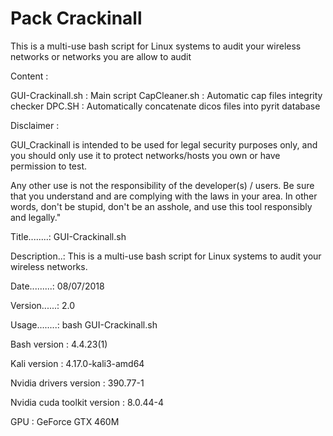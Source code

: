 # Pack Crackinall

This is a multi-use bash script for Linux systems to audit your wireless networks or networks you are allow to audit

Content : 

GUI-Crackinall.sh : Main script 
CapCleaner.sh : Automatic cap files integrity checker
DPC.SH :  Automatically concatenate dicos files into pyrit database



Disclaimer : 

GUI_Crackinall is intended to be used for legal security purposes only, and you should only use it to protect networks/hosts you own or have permission to test. 

Any other use is not the responsibility of the developer(s) / users. Be sure that you understand and are complying with the  laws in your area. In other words, don't be stupid, don't be an asshole, and use this tool responsibly and legally."

Title........: GUI-Crackinall.sh

Description..: This is a multi-use bash script for Linux systems to audit your wireless networks.

Date.........: 08/07/2018

Version......: 2.0

Usage........: bash GUI-Crackinall.sh

Bash version : 4.4.23(1)

Kali version : 4.17.0-kali3-amd64

Nvidia drivers version : 390.77-1

Nvidia cuda toolkit version : 8.0.44-4

GPU : GeForce GTX 460M

